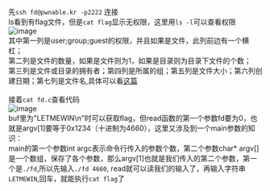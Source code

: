 先`ssh fd@pwnable.kr -p2222` 连接\
ls看到有flag文件，但是`cat flag`显示无权限，这里用`ls -l`可以查看权限\
![image](https://user-images.githubusercontent.com/98165037/219580035-6241894f-ed39-46ab-8e50-4cf055069297.png)\
其中第一列是user;group;guest的权限，并且如果是文件，此列前边有一个横杠；\
第二列是文件的数量，如果是文件则为1，如果是目录则为目录下文件的个数；\
第三列是文件或目录的拥有者；第四列是所属的组；第五列是文件大小；第六列创建日期；第七列是文件名,具体可以看[这篇](https://zhidao.baidu.com/question/343684947.html)\
 \
接着`cat fd.c`查看代码\
![image](https://user-images.githubusercontent.com/98165037/219584279-4f0bf30a-4906-498a-bfe8-b5ff95dec4e9.png)\
buf里为"LETMEWIN\n"时可以获取flag，但read函数的第一个参数fd要为0，也就是argv[1]要等于0x1234（十进制为4660），这里又涉及到一个main参数的知识：\
main的第一个参数int argc表示命令行传入的参数个数，第二个参数char* argv[]是一个数组，保存了各个参数，那么argv[1]也就是我们传入的第二个参数，第一个是`./fd`,所以先输入`./fd 4660`,
read就可以读我们的输入了，再输入字符串`LETMEWIN`,回车，就能执行`cat flag`了
